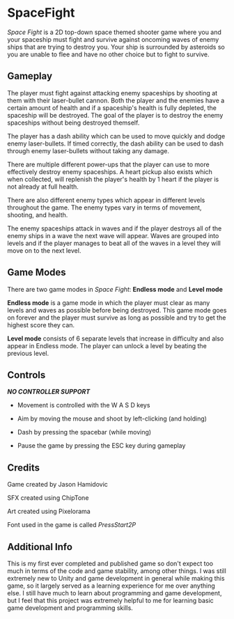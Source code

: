 # SpaceFight
*Space Fight* is a 2D top-down space themed shooter game where you and your spaceship must fight and survive against oncoming waves of enemy ships that are trying to destroy you. Your ship is surrounded by asteroids so you are unable to flee and have no other choice but to fight to survive.
## Gameplay
The player must fight against attacking enemy spaceships by shooting at them with their laser-bullet cannon. Both the player and the enemies have a certain amount of health and if a spaceship's health is fully depleted, the spaceship will be destroyed. The goal of the player is to destroy the enemy spaceships without being destroyed themself.

The player has a dash ability which can be used to move quickly and dodge enemy laser-bullets. If timed correctly, the dash ability can be used to dash through enemy laser-bullets without taking any damage.

There are multiple different power-ups that the player can use to more effectively destroy enemy spaceships. A heart pickup also exists which when collected, will replenish the player's health by 1 heart if the player is not already at full health.

There are also different enemy types which appear in different levels throughout the game. The enemy types vary in terms of movement, shooting, and health.

The enemy spaceships attack in waves and if the player destroys all of the enemy ships in a wave the next wave will appear. Waves are grouped into levels and if the player manages to beat all of the waves in a level they will move on to the next level.
## Game Modes
There are two game modes in *Space Fight*: **Endless mode** and **Level mode**

**Endless mode** is a game mode in which the player must clear as many levels and waves as possible before being destroyed. This game mode goes on forever and the player must survive as long as possible and try to get the highest score they can.

**Level mode** consists of 6 separate levels that increase in difficulty and also appear in Endless mode. The player can unlock a level by beating the previous level.
## Controls
***NO CONTROLLER SUPPORT***

- Movement is controlled with the W A S D keys

- Aim by moving the mouse and shoot by left-clicking (and holding)

- Dash by pressing the spacebar (while moving)

- Pause the game by pressing the ESC key during gameplay
## Credits
Game created by Jason Hamidovic

SFX created using ChipTone

Art created using Pixelorama

Font used in the game is called *PressStart2P*
## Additional Info
This is my first ever completed and published game so don't expect too much in terms of the code and game stability, among other things. I was still extremely new to Unity and game development in general while making this game, so it largely served as a learning experience for me over anything else. I still have much to learn about programming and game development, but I feel that this project was extremely helpful to me for learning basic game development and programming skills.
